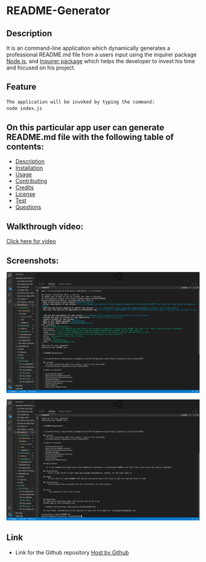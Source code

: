 # README-Generator

## Description

 It is an command-line application which dynamically generates a professional README.md file from a users input using the inquirer package  [Node.js](https://nodejs.org/en/), and [Inquirer package](https://www.npmjs.com/package/inquirer) which helps the developer to invest his time and focused on his project.


## Feature

```bash
The application will be invoked by typing the command:
node index.js
```


## On this particular app user can generate README.md file with the following table of contents:

  - [Description](#description) 
  - [Installation](#installation)
  - [Usage](#usage)
  - [Contributing](#contributing)
  - [Credits](#credits)
  - [License](#license)
  - [Test](#test)
  - [Questions](#questions)


 


## Walkthrough video:

 [Click here for video](https://youtu.be/fSepl9tD1xY) 

## Screenshots:

 ![](./images/readme1.png)


  ![](./images/readme2.png)
## Link


* Link for the Github repository [Host by Github](https://github.com/Rajesh295-dev/note-Taker)
